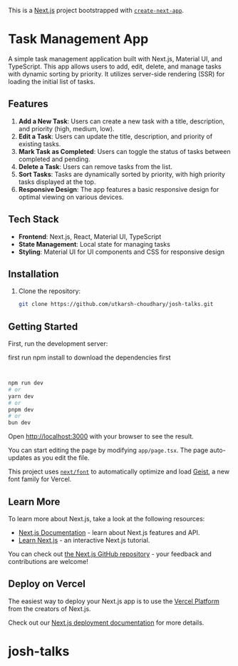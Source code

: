 This is a [Next.js](https://nextjs.org) project bootstrapped with [`create-next-app`](https://nextjs.org/docs/app/api-reference/cli/create-next-app).

# Task Management App

A simple task management application built with Next.js, Material UI, and TypeScript. This app allows users to add, edit, delete, and manage tasks with dynamic sorting by priority. It utilizes server-side rendering (SSR) for loading the initial list of tasks.

## Features

1. **Add a New Task**: Users can create a new task with a title, description, and priority (high, medium, low).
2. **Edit a Task**: Users can update the title, description, and priority of existing tasks.
3. **Mark Task as Completed**: Users can toggle the status of tasks between completed and pending.
4. **Delete a Task**: Users can remove tasks from the list.
5. **Sort Tasks**: Tasks are dynamically sorted by priority, with high priority tasks displayed at the top.
6. **Responsive Design**: The app features a basic responsive design for optimal viewing on various devices.

## Tech Stack

- **Frontend**: Next.js, React, Material UI, TypeScript
- **State Management**: Local state for managing tasks
- **Styling**: Material UI for UI components and CSS for responsive design

## Installation

1. Clone the repository:

   ```bash
   git clone https://github.com/utkarsh-choudhary/josh-talks.git
   

## Getting Started

First, run the development server:


first run npm install to download the dependencies first


```bash


npm run dev
# or
yarn dev
# or
pnpm dev
# or
bun dev
```

Open [http://localhost:3000](http://localhost:3000) with your browser to see the result.

You can start editing the page by modifying `app/page.tsx`. The page auto-updates as you edit the file.

This project uses [`next/font`](https://nextjs.org/docs/app/building-your-application/optimizing/fonts) to automatically optimize and load [Geist](https://vercel.com/font), a new font family for Vercel.

## Learn More

To learn more about Next.js, take a look at the following resources:

- [Next.js Documentation](https://nextjs.org/docs) - learn about Next.js features and API.
- [Learn Next.js](https://nextjs.org/learn) - an interactive Next.js tutorial.

You can check out [the Next.js GitHub repository](https://github.com/vercel/next.js) - your feedback and contributions are welcome!

## Deploy on Vercel

The easiest way to deploy your Next.js app is to use the [Vercel Platform](https://vercel.com/new?utm_medium=default-template&filter=next.js&utm_source=create-next-app&utm_campaign=create-next-app-readme) from the creators of Next.js.

Check out our [Next.js deployment documentation](https://nextjs.org/docs/app/building-your-application/deploying) for more details.
# josh-talks
